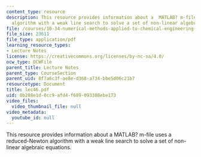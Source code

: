 ```yaml
---
content_type: resource
description: This resource provides information about a  MATLAB? m-file uses a reduced-Newton
  algorithm with a weak line search to solve a set of non-linear algebraic equations.
file: /courses/10-34-numerical-methods-applied-to-chemical-engineering-fall-2005/0b288e1d0cc9afd4f689093388ebe173_lec46.pdf
file_size: 23611
file_type: application/pdf
learning_resource_types:
- Lecture Notes
license: https://creativecommons.org/licenses/by-nc-sa/4.0/
ocw_type: OCWFile
parent_title: Lecture Notes
parent_type: CourseSection
parent_uid: 8f7a6c3f-ae8e-d368-a734-bbe5d06c21b7
resourcetype: Document
title: lec46.pdf
uid: 0b288e1d-0cc9-afd4-f689-093388ebe173
video_files:
  video_thumbnail_file: null
video_metadata:
  youtube_id: null
---
```

This resource provides information about a  MATLAB? m-file uses a reduced-Newton algorithm with a weak line search to solve a set of non-linear algebraic equations.